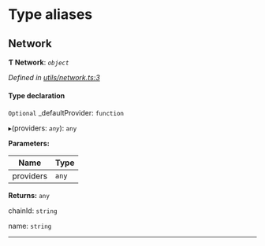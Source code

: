

# Type aliases

<a id="network"></a>

##  Network

**Ƭ Network**: *`object`*

*Defined in [utils/network.ts:3](https://github.com/nearprotocol/nearlib/blob/206b17f/src.ts/utils/network.ts#L3)*

#### Type declaration

`Optional`  _defaultProvider: `function`

▸(providers: *`any`*): `any`

**Parameters:**

| Name | Type |
| ------ | ------ |
| providers | `any` |

**Returns:** `any`

 chainId: `string`

 name: `string`

___

